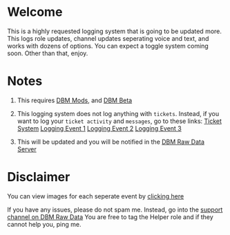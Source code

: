 # Welcome
This is a highly requested logging system that is going to be updated more. This logs role updates, channel updates seperating voice and text, and works with dozens of options.
You can expect a toggle system coming soon. Other than that, enjoy.

# Notes

1. This requires [DBM Mods](https://github.com/Discord-Bot-Maker-Mods/DBM-Mods/tree/master), and [DBM Beta](https://discordapp.com/channels/374961173524643843/375701228111527937/461267260234006531)
2. This logging system does not log anything with `tickets`. Instead, if you want to log your `ticket activity` and `messages`, go to these links:
[Ticket System](https://github.com/DogV2/DBM-Projects)
[Logging Event 1](http://dbm-mods.xyz/raw/paste.php?id=538)
[Logging Event 2](http://dbm-mods.xyz/raw/paste.php?id=539)
[Logging Event 3](http://dbm-mods.xyz/raw/paste.php?id=540)

3. This will be updated and you will be notified in the [DBM Raw Data Server](https://discord.gg/dbhj55P)

# Disclaimer
You can view images for each seperate event by [clicking here](https://imgur.com/a/LAP1lD4)

If you have any issues, please do not spam me. Instead, go into the [support channel on DBM Raw Data](https://discord.gg/dbhj55P)
You are free to tag the Helper role and if they cannot help you, ping me.